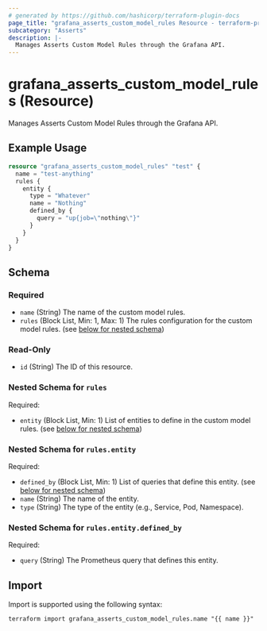 ```yaml
---
# generated by https://github.com/hashicorp/terraform-plugin-docs
page_title: "grafana_asserts_custom_model_rules Resource - terraform-provider-grafana"
subcategory: "Asserts"
description: |-
  Manages Asserts Custom Model Rules through the Grafana API.
---
```


# grafana_asserts_custom_model_rules (Resource)

Manages Asserts Custom Model Rules through the Grafana API.

## Example Usage

```terraform
resource "grafana_asserts_custom_model_rules" "test" {
  name = "test-anything"
  rules {
    entity {
      type = "Whatever"
      name = "Nothing"
      defined_by {
        query = "up{job=\"nothing\"}"
      }
    }
  }
}
```

<!-- schema generated by tfplugindocs -->
## Schema

### Required

- `name` (String) The name of the custom model rules.
- `rules` (Block List, Min: 1, Max: 1) The rules configuration for the custom model rules. (see [below for nested schema](#nestedblock--rules))

### Read-Only

- `id` (String) The ID of this resource.

<a id="nestedblock--rules"></a>
### Nested Schema for `rules`

Required:

- `entity` (Block List, Min: 1) List of entities to define in the custom model rules. (see [below for nested schema](#nestedblock--rules--entity))

<a id="nestedblock--rules--entity"></a>
### Nested Schema for `rules.entity`

Required:

- `defined_by` (Block List, Min: 1) List of queries that define this entity. (see [below for nested schema](#nestedblock--rules--entity--defined_by))
- `name` (String) The name of the entity.
- `type` (String) The type of the entity (e.g., Service, Pod, Namespace).

<a id="nestedblock--rules--entity--defined_by"></a>
### Nested Schema for `rules.entity.defined_by`

Required:

- `query` (String) The Prometheus query that defines this entity.

## Import

Import is supported using the following syntax:

```shell
terraform import grafana_asserts_custom_model_rules.name "{{ name }}"
```
